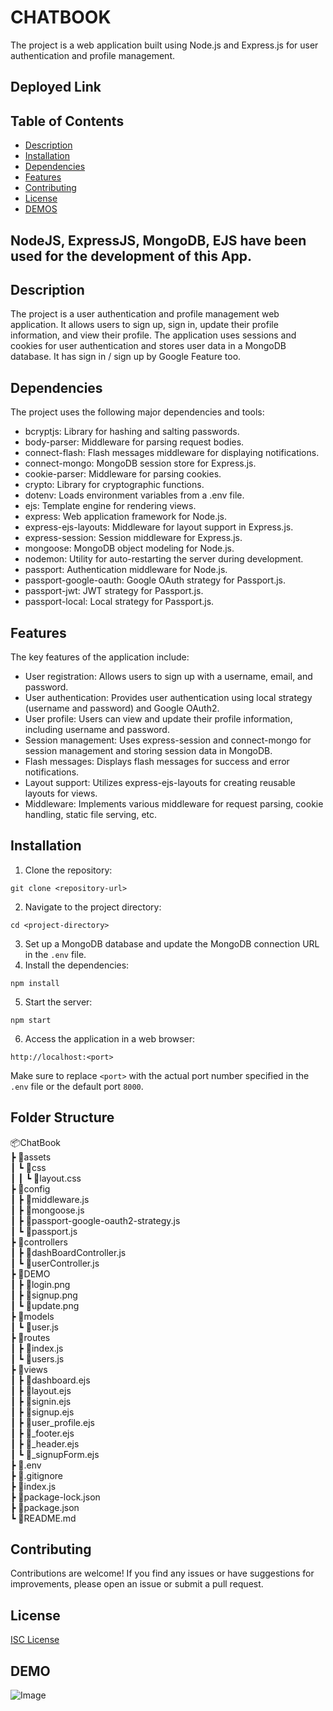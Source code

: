 # CHATBOOK
The project is a web application built using Node.js and Express.js for user authentication and profile management.
## Deployed Link

## Table of Contents

- [Description](#description)
- [Installation](#installation)
- [Dependencies](#dependencies)
- [Features](#features)
- [Contributing](#contributing)
- [License](#license)
- [DEMOS](#demos)

## NodeJS, ExpressJS, MongoDB, EJS have been used for the development of this App.

## Description
The project is a user authentication and profile management web application. It allows users to sign up, sign in, update their profile information, and view their profile. The application uses sessions and cookies for user authentication and stores user data in a MongoDB database.
It has sign in / sign up by Google Feature too.

## Dependencies

The project uses the following major dependencies and tools:

- bcryptjs: Library for hashing and salting passwords.
- body-parser: Middleware for parsing request bodies.
- connect-flash: Flash messages middleware for displaying notifications.
- connect-mongo: MongoDB session store for Express.js.
- cookie-parser: Middleware for parsing cookies.
- crypto: Library for cryptographic functions.
- dotenv: Loads environment variables from a .env file.
- ejs: Template engine for rendering views.
- express: Web application framework for Node.js.
- express-ejs-layouts: Middleware for layout support in Express.js.
- express-session: Session middleware for Express.js.
- mongoose: MongoDB object modeling for Node.js.
- nodemon: Utility for auto-restarting the server during development.
- passport: Authentication middleware for Node.js.
- passport-google-oauth: Google OAuth strategy for Passport.js.
- passport-jwt: JWT strategy for Passport.js.
- passport-local: Local strategy for Passport.js.

## Features
The key features of the application include:
- User registration: Allows users to sign up with a username, email, and password.
- User authentication: Provides user authentication using local strategy (username and password) and Google OAuth2.
- User profile: Users can view and update their profile information, including username and password.
- Session management: Uses express-session and connect-mongo for session management and storing session data in MongoDB.
- Flash messages: Displays flash messages for success and error notifications.
- Layout support: Utilizes express-ejs-layouts for creating reusable layouts for views.
- Middleware: Implements various middleware for request parsing, cookie handling, static file serving, etc.

## Installation
1. Clone the repository:
```
git clone <repository-url>
```
2. Navigate to the project directory:
```
cd <project-directory>
```
3. Set up a MongoDB database and update the MongoDB connection URL in the `.env` file.
4. Install the dependencies:
```
npm install
```
5. Start the server:
```
npm start
```
6. Access the application in a web browser:
```
http://localhost:<port>
```

Make sure to replace `<port>` with the actual port number specified in the `.env` file or the default port `8000`.

## Folder Structure
📦ChatBook</br>
 ┣ 📂assets</br>
 ┃ ┗ 📂css</br>
 ┃ ┃ ┗ 📜layout.css</br>
 ┣ 📂config</br>
 ┃ ┣ 📜middleware.js</br>
 ┃ ┣ 📜mongoose.js</br>
 ┃ ┣ 📜passport-google-oauth2-strategy.js</br>
 ┃ ┗ 📜passport.js</br>
 ┣ 📂controllers</br>
 ┃ ┣ 📜dashBoardController.js</br>
 ┃ ┗ 📜userController.js</br>
 ┣ 📂DEMO</br>
 ┃ ┣ 📜login.png</br>
 ┃ ┣ 📜signup.png</br>
 ┃ ┗ 📜update.png</br>
 ┣ 📂models</br>
 ┃ ┗ 📜user.js</br>
 ┣ 📂routes</br>
 ┃ ┣ 📜index.js</br>
 ┃ ┗ 📜users.js</br>
 ┣ 📂views</br>
 ┃ ┣ 📜dashboard.ejs</br>
 ┃ ┣ 📜layout.ejs</br>
 ┃ ┣ 📜signin.ejs</br>
 ┃ ┣ 📜signup.ejs</br>
 ┃ ┣ 📜user_profile.ejs</br>
 ┃ ┣ 📜_footer.ejs</br>
 ┃ ┣ 📜_header.ejs</br>
 ┃ ┗ 📜_signupForm.ejs</br>
 ┣ 📜.env</br>
 ┣ 📜.gitignore</br>
 ┣ 📜index.js</br>
 ┣ 📜package-lock.json</br>
 ┣ 📜package.json</br>
 ┗ 📜README.md

## Contributing

Contributions are welcome! If you find any issues or have suggestions for improvements, please open an issue or submit a pull request.

## License

[ISC License](LICENSE)

## DEMO
![Image](https://raw.githubusercontent.com/erpankajk4/ChatBook/tree/main/DEMO/login.png.png)
